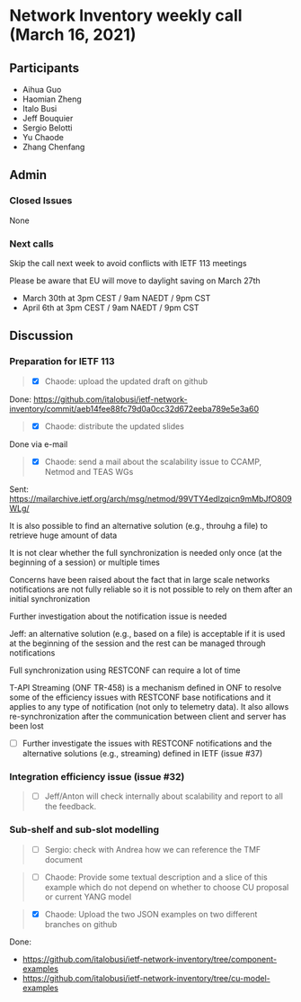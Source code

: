 # Network Inventory weekly call (March 16, 2021)

## Participants
- Aihua Guo
- Haomian Zheng
- Italo Busi
- Jeff Bouquier
- Sergio Belotti
- Yu Chaode
- Zhang Chenfang

## Admin

### Closed Issues

None

### Next calls

Skip the call next week to avoid conflicts with IETF 113 meetings

Please be aware that EU will move to daylight saving on March 27th

- March 30th at 3pm CEST / 9am NAEDT / 9pm CST
- April 6th at 3pm CEST / 9am NAEDT / 9pm CST

## Discussion

### Preparation for IETF 113

> - [x] Chaode: upload the updated draft on github

Done: https://github.com/italobusi/ietf-network-inventory/commit/aeb14fee88fc79d0a0cc32d672eeba789e5e3a60

> - [x] Chaode: distribute the updated slides

Done via e-mail

> - [x] Chaode: send a mail about the scalability issue to CCAMP, Netmod and TEAS WGs

Sent: https://mailarchive.ietf.org/arch/msg/netmod/99VTY4edlzqicn9mMbJfO809WLg/

It is also possible to find an alternative solution (e.g., throuhg a file) to retrieve huge amount of data

It is not clear whether the full synchronization is needed only once (at the beginning of a session) or multiple times

Concerns have been raised about the fact that in large scale networks notifications are not fully reliable so it is not possible to rely on them after an initial synchronization

Further investigation about the notification issue is needed

Jeff: an alternative solution (e.g., based on a file) is acceptable if it is used at the beginning of the session and the rest can be managed through notifications

Full synchronization using RESTCONF can require a lot of time

T-API Streaming (ONF TR-458) is a mechanism defined in ONF to resolve some of the efficiency issues with RESTCONF base notifications and it applies to any type of notification (not only to telemetry data). It also allows re-synchronization after the communication between client and server has been lost

- [ ] Further investigate the issues with RESTCONF notifications and the alternative solutions (e.g., streaming) defined in IETF (issue #37)

### Integration efficiency issue (issue #32)

> - [ ] Jeff/Anton will check internally about scalability and report to all the feedback.

### Sub-shelf and sub-slot modelling

> - [ ] Sergio: check with Andrea how we can reference the TMF document 

> - [ ] Chaode: Provide some textual description and a slice of this example which do not depend on whether to choose CU proposal or current YANG model

> - [x] Chaode: Upload the two JSON examples on two different branches on github

Done:
- https://github.com/italobusi/ietf-network-inventory/tree/component-examples
- https://github.com/italobusi/ietf-network-inventory/tree/cu-model-examples
